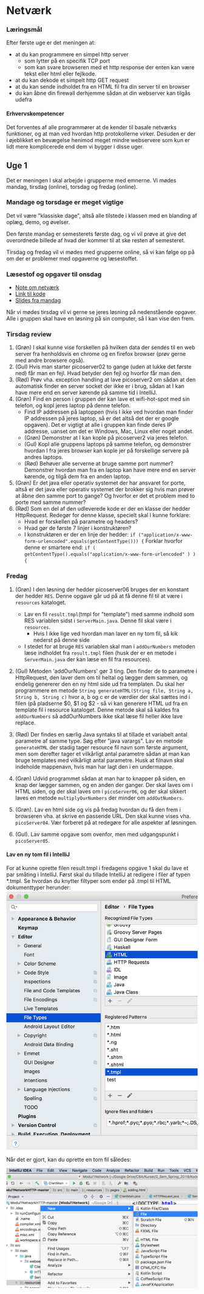 # Netværk

### Læringsmål
Efter første uge er det meningen at:

- at du kan programmere en simpel http server
	- som lytter på en specifik TCP port
	- som kan svare browseren med et http response der enten kan være tekst eller html eller fejlkode.
- at du kan dekode et simpelt http GET request
- at du kan sende indholdet fra en HTML fil fra din server til en browser
- du kan åbne din firewall derhjemme sådan at din webserver kan tilgås udefra


#### Erhvervskompetencer
Det forventes af alle programmører at de kender til basale netværks funktioner, og at man ved hvordan http protokollerne virker. Desuden er der i øjeblikket en bevægelse henimod meget mindre webservere som kun er lidt mere komplicerede end dem vi bygger i disse uger.

## Uge 1
Det er meningen I skal arbejde i grupperne med emnerne. Vi mødes mandag, tirsdag (online), torsdag og fredag (online). 

### Mandage og torsdage er meget vigtige
Det vil være "klassiske dage", altså alle tilstede i klassen med en blanding af oplæg, demo, og øvelser.

Den første mandag er semesterets første dag, og vi vil prøve at give det overordnede billede af hvad der kommer til at ske resten af semesteret.

Tirsdag og fredag vil vi mødes med grupperne online,  så vi kan følge op på om der er problemer med opgaverne og læsestoffet.

### Læsestof og opgaver til onsdag

- [Note om netværk](NoteNetværkHTTP.md)
- [Link til kode](https://github.com/bornholm2sem2019/Modul1NetworkHTTP)
- [Slides fra mandag](Week1Network.pptx)

Når vi mødes tirsdag vil vi gerne se jeres løsning på nedenstående opgaver. Alle i gruppen skal have en løsning på sin computer, så I kan vise den frem.

### Tirsdag review

1. (Grøn) I skal kunne vise forskellen på hvilken data der sendes til en web server fra henholdsvis en chrome og en firefox browser (prøv gerne med andre browsere også).
2. (Gul) Hvis man starter picoserver02 to gange (uden at lukke det første ned) får man en fejl. Hvad betyder den fejl og hvorfor får man den.
3. (Rød) Prøv vha. exception handling at lave picoserver2 om sådan at den automatisk finder en server socket der ikke er i brug, sådan at I kan have mere end en server kørende på samme tid i IntelliJ.
4. (Grøn) Find en person i gruppen der kan lave et wifi-hot-spot med sin telefon, og kopl jeres laptop på denne telefon. 
	* Find IP addressen på laptoppen (hvis I ikke ved hvordan man finder IP addressen på jeres laptop, så er det altså det der er google opgaven). Det er vigtigt at alle i gruppen kan finde deres IP addresse, uanset om det er Windows, Mac, Linux eller noget andet.
	* (Grøn) Demonstrer at I kan kople på picoserver2 via jeres telefon.
	* (Gul) Kopl alle gruppens laptops på samme telefon, og demonstrer hvordan I fra jeres browser kan kople jer på forskellige servere på andres laptops.
	* (Rød) Behøver alle serverne at bruge samme port nummer? Demonstrer hvordan man fra en laptop kan have mere end en server kørende, og tilgå dem fra en anden laptop.
5. (Grøn) Er det java eller operativ systemet der har ansvaret for porte, altså er det java eller operativ systemet der brokker sig hvis man prøver at åbne den samme port to gange? Og hvorfor er det et problem med to porte med samme nummer?
9. (Rød) Som en del af den udleverede kode er der en klasse der hedder HttpRequest. Redegør for denne klasse, specielt skal I kunne forklare:
	*  Hvad er forskellen på parametre og headers?
	*  Hvad gør de første 7 linjer i konstruktøren?
	*  I konstruktøren er der en linje der hedder:
	`if ("application/x-www-form-urlencoded".equals(getContentType())) {`
	Forklar hvorfor denne er smartere end:
	`if ( getContentType().equals("application/x-www-form-urlencoded" ) ){`

	
### Fredag

1. (Grøn) I den løsning der hedder picoserver06 bruges der en konstant der hedder `RES`. Denne opgave går ud på at få denne fil til at være i `resources` kataloget.

	* Lav en fil `result.tmpl`(tmpl for "template") med samme indhold som RES variablen sidst i `ServerMain.java`. Denne fil skal være i `resources`.
		* Hvis I ikke lige ved hvordan man laver en ny tom fil, så kik nederst på denne side
	* I stedet for at bruge `RES` variablen skal man i `addOurNumbers` metoden læse indholdet fra `result.tmpl` filen (husk der er en metode i `ServerMain.java` der kan læse en fil fra resources).
2. (Gul) Metoden 'addOurNumbers' gør 3 ting. Den finder de to parametre i HttpRequest, den laver dem om til heltal og lægger dem sammen, og endelig genererer den en ny html side ud fra templaten. Du skal her programmere en metode `String generateHTML(String file, String a, String b, String c)` hvor a, b og c er de værdier der skal sættes ind i filen (på pladserne $0, $1 og $2 - så vi kan generere HTML ud fra en template fil i resource kataloget. Denne metode skal så kaldes fra `addOurNumbers` så addOurNumbers ikke skal læse fil heller ikke lave replace.
3. (Rød) Der findes en særlig Java syntaks til at tillade et variabelt antal parametre af samme type. Søg efter "java varargs". Lav en metode `generateHTML` der stadig tager resource fil navn som første argument, men som derefter tager et vilkårligt antal parametre sådan at man kan bruge templates med vilkårligt antal parametre. Husk at filnavn skal indeholde mappenavn, hvis man har lagt den i en undermappe.
4. (Grøn) Udvid programmet sådan at man har to knapper på siden, en knap der lægger sammen, og en anden der ganger. Der skal laves om i HTML siden, og der skal laves om i `picoServer06`, og der skal sikkert laves en metode `multiplyOurNumbers` der minder om `addOutNumbers`.
5. (Grøn). Lav en html side og vis på fredag hvordan du få den frem i browseren vha. at skrive en passende URL. Den skal kunne vises vha. `picoServer04`. Vær forberet på at redegøre for alle aspekter af løsningen.
6. (Gul). Lav samme opgave som ovenfor, men med udgangspunkt i `picoServer05`.

#### Lav en ny tom fil i IntelliJ
For at kunne oprette filen result.tmpl i fredagens opgave 1 skal du lave et par småting i IntelliJ. Først skal du tillade IntelliJ at redigere i filer af typen *.tmpl. Se hvordan du knytter filtyper som ender på .tmpl til HTML dokumenttyper herunder:
![](img/tmpledit.png)

Når det er gjort, kan du oprette en tom fil således:

![](img/newEmptyFile1.png)
